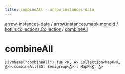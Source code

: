 ```yaml
---
title: combineAll - arrow-instances-data
---
```


[arrow-instances-data](../../index.html) / [arrow.instances.mapk.monoid](../index.html) / [kotlin.collections.Collection](index.html) / [combineAll](./combine-all.html)

# combineAll

`@JvmName("combineAll") fun <K, A> `[`Collection`](https://kotlinlang.org/api/latest/jvm/stdlib/kotlin.collections/-collection/index.html)`<MapK<`[`K`](combine-all.html#K)`, `[`A`](combine-all.html#A)`>>.combineAll(SG: Semigroup<`[`A`](combine-all.html#A)`>): MapK<`[`K`](combine-all.html#K)`, `[`A`](combine-all.html#A)`>`